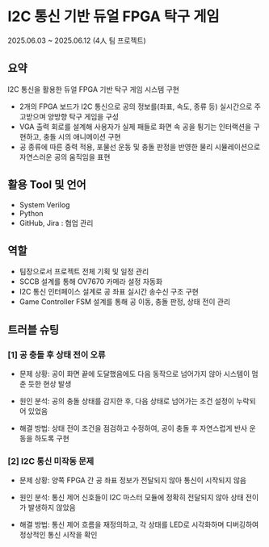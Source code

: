 # I2C 통신 기반 듀얼 FPGA 탁구 게임

2025.06.03 ~ 2025.06.12 (4人 팀 프로젝트)

## 요약
I2C 통신을 활용한 듀얼 FPGA 기반 탁구 게임 시스템 구현

- 2개의 FPGA 보드가 I2C 통신으로 공의 정보를(좌표, 속도, 종류 등) 실시간으로 주고받으며 양방향 탁구 게임을 구성
- VGA 출력 회로를 설계해 사용자가 실제 패들로 화면 속 공을 튕기는 인터랙션을 구현하고, 충돌 시의 애니메이션 구현
- 공 종류에 따른 중력 적용, 포물선 운동 및 충돌 판정을 반영한 물리 시뮬레이션으로 자연스러운 공의 움직임을 표현

## 활용 Tool 및 언어
- System Verilog
- Python
- GitHub, Jira : 협업 관리

## 역할
- 팀장으로서 프로젝트 전체 기획 및 일정 관리
- SCCB 설계를 통해 OV7670 카메라 설정 자동화
- I2C 통신 인터페이스 설계로 공 좌표 실시간 송수신 구조 구현
- Game Controller FSM 설계를 통해 공 이동, 충돌 판정, 상태 전이 관리

## 트러블 슈팅
### [1] 공 충돌 후 상태 전이 오류

- 문제 상황: 공이 화면 끝에 도달했음에도 다음 동작으로 넘어가지 않아 시스템이 멈춘 듯한 현상 발생

- 원인 분석: 공의 충돌 상태를 감지한 후, 다음 상태로 넘어가는 조건 설정이 누락되어 있었음

- 해결 방법: 상태 전이 조건을 점검하고 수정하여, 공이 충돌 후 자연스럽게 반사 운동을 하도록 구현

### [2] I2C 통신 미작동 문제

- 문제 상황: 양쪽 FPGA 간 공 좌표 정보가 전달되지 않아 통신이 시작되지 않음

- 원인 분석: 통신 제어 신호들이 I2C 마스터 모듈에 정확히 전달되지 않아 상태 전이가 발생하지 않았음

- 해결 방법: 통신 제어 흐름을 재정의하고, 각 상태를 LED로 시각화하며 디버깅하여 정상적인 통신 시작을 확인

